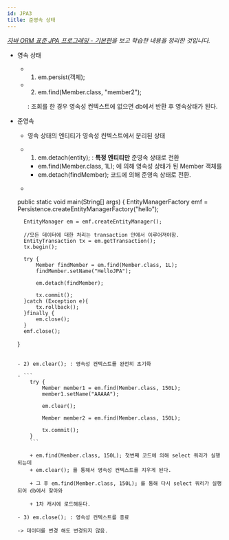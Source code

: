 ```yaml
---
id: JPA3
title: 준영속 상태
---
```

_[자바 ORM 표준 JPA 프로그래밍 - 기본편](https://www.inflearn.com/course/ORM-JPA-Basic)을 보고 학습한 내용을 정리한 것입니다._

* 영속 상태

    * 1) em.persist(객체);
    * 2) em.find(Member.class, "member2");

        : 조회를 한 경우 영속성 컨텍스트에 없으면 db에서 반환 후 영속상태가 된다.

 

* 준영속

    - 영속 상태의 엔티티가 영속성 컨텍스트에서 분리된 상태
    - 1) em.detach(entity); : **특정 엔티티만** 준영속 상태로 전환
        + em.find(Member.class, 1L); 에 의해 영속성 상태가 된 Member 객체를
        + em.detach(findMember); 코드에 의해 준영속 상태로 전환.
    
    - ```
    public static void main(String[] args) {
        EntityManagerFactory emf = Persistence.createEntityManagerFactory("hello");

        EntityManager em = emf.createEntityManager();

        //모든 데이터에 대한 처리는 transaction 안에서 이루어져야함.
        EntityTransaction tx = em.getTransaction();
        tx.begin();
            
        try {
            Member findMember = em.find(Member.class, 1L);
            findMember.setName("HelloJPA");
                
            em.detach(findMember);

            tx.commit();
        }catch (Exception e){
            tx.rollback();
        }finally {
            em.close();
        }
        emf.close();
    }
    ```

    - 2) em.clear(); : 영속성 컨텍스트를 완전히 초기화

    - ```
        try {
            Member member1 = em.find(Member.class, 150L);
            member1.setName("AAAAA");

            em.clear();

            Member member2 = em.find(Member.class, 150L);

            tx.commit();
        }
        ```

        + em.find(Member.class, 150L); 첫번째 코드에 의해 select 쿼리가 실행되는데
        + em.clear(); 를 통해서 영속성 컨텍스트를 지우게 된다.

        + 그 후 em.find(Member.class, 150L); 를 통해 다시 select 쿼리가 실행되어 db에서 찾아와

        + 1차 캐시에 로드해둔다.

    - 3) em.close(); : 영속성 컨텍스트를 종료

    -> 데이터를 변경 해도 변경되지 않음.

 